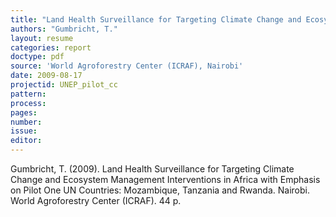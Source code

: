 ```yaml
---
title: "Land Health Surveillance for Targeting Climate Change and Ecosystem Management Interventions in Africa. Methods"
authors: "Gumbricht, T."
layout: resume
categories: report
doctype: pdf
source: 'World Agroforestry Center (ICRAF), Nairobi'
date: 2009-08-17
projectid: UNEP_pilot_cc
pattern:
process:
pages:
number:
issue:
editor:
---
```

Gumbricht, T. (2009). Land Health Surveillance for Targeting Climate Change and Ecosystem Management Interventions in Africa with Emphasis on Pilot One UN Countries: Mozambique, Tanzania and Rwanda. Nairobi. World Agroforestry Center (ICRAF). 44 p.
